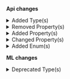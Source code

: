 **Api changes**

<details>
<summary>Added Type(s)</summary>

- added type `CartFreezeCartAction` (file:/home/runner/work/commercetools-api-reference/commercetools-api-reference/commercetools-api-reference/api-specs/api/types/types.raml:178:0)
- added type `CartUnfreezeCartAction` (file:/home/runner/work/commercetools-api-reference/commercetools-api-reference/commercetools-api-reference/api-specs/api/types/types.raml:229:0)
- added type `DuplicatePriceKeyError` (file:/home/runner/work/commercetools-api-reference/commercetools-api-reference/commercetools-api-reference/api-specs/api/types/types.raml:424:0)
- added type `ProductPriceAddedMessage` (file:/home/runner/work/commercetools-api-reference/commercetools-api-reference/commercetools-api-reference/api-specs/api/types/types.raml:750:0)
- added type `ProductPriceChangedMessage` (file:/home/runner/work/commercetools-api-reference/commercetools-api-reference/commercetools-api-reference/api-specs/api/types/types.raml:751:0)
- added type `ProductPriceKeySetMessage` (file:/home/runner/work/commercetools-api-reference/commercetools-api-reference/commercetools-api-reference/api-specs/api/types/types.raml:755:0)
- added type `ProductPriceModeSetMessage` (file:/home/runner/work/commercetools-api-reference/commercetools-api-reference/commercetools-api-reference/api-specs/api/types/types.raml:756:0)
- added type `ProductPriceRemovedMessage` (file:/home/runner/work/commercetools-api-reference/commercetools-api-reference/commercetools-api-reference/api-specs/api/types/types.raml:757:0)
- added type `ProductPriceSetMessage` (file:/home/runner/work/commercetools-api-reference/commercetools-api-reference/commercetools-api-reference/api-specs/api/types/types.raml:758:0)
- added type `StandalonePriceKeySetMessage` (file:/home/runner/work/commercetools-api-reference/commercetools-api-reference/commercetools-api-reference/api-specs/api/types/types.raml:796:0)
- added type `ProductPriceAddedMessagePayload` (file:/home/runner/work/commercetools-api-reference/commercetools-api-reference/commercetools-api-reference/api-specs/api/types/types.raml:911:0)
- added type `ProductPriceChangedMessagePayload` (file:/home/runner/work/commercetools-api-reference/commercetools-api-reference/commercetools-api-reference/api-specs/api/types/types.raml:912:0)
- added type `ProductPriceKeySetMessagePayload` (file:/home/runner/work/commercetools-api-reference/commercetools-api-reference/commercetools-api-reference/api-specs/api/types/types.raml:916:0)
- added type `ProductPriceModeSetMessagePayload` (file:/home/runner/work/commercetools-api-reference/commercetools-api-reference/commercetools-api-reference/api-specs/api/types/types.raml:917:0)
- added type `ProductPriceRemovedMessagePayload` (file:/home/runner/work/commercetools-api-reference/commercetools-api-reference/commercetools-api-reference/api-specs/api/types/types.raml:918:0)
- added type `ProductPriceSetMessagePayload` (file:/home/runner/work/commercetools-api-reference/commercetools-api-reference/commercetools-api-reference/api-specs/api/types/types.raml:919:0)
- added type `StandalonePriceKeySetMessagePayload` (file:/home/runner/work/commercetools-api-reference/commercetools-api-reference/commercetools-api-reference/api-specs/api/types/types.raml:960:0)
- added type `ProductSetPriceKeyAction` (file:/home/runner/work/commercetools-api-reference/commercetools-api-reference/commercetools-api-reference/api-specs/api/types/types.raml:1421:0)
- added type `StandalonePriceSetKeyAction` (file:/home/runner/work/commercetools-api-reference/commercetools-api-reference/commercetools-api-reference/api-specs/api/types/types.raml:1611:0)
</details>


<details>
<summary>Removed Property(s)</summary>

- :warning: removed property `conflictingPrices` from type `DuplicatePriceScopeError` (file:/home/runner/work/commercetools-api-reference/commercetools-api-reference/commercetools-api-reference-previous/api-specs/api/types/error/DuplicatePriceScopeError.raml:16:2)
</details>


<details>
<summary>Added Property(s)</summary>

- added property `conflictingPrice` to type `DuplicatePriceScopeError` (file:/home/runner/work/commercetools-api-reference/commercetools-api-reference/commercetools-api-reference/api-specs/api/types/error/DuplicatePriceScopeError.raml:16:2)
- added property `createdAt` to type `AssignedProductSelection` (file:/home/runner/work/commercetools-api-reference/commercetools-api-reference/commercetools-api-reference/api-specs/api/types/product-selection/AssignedProductSelection.raml:12:2)
</details>


<details>
<summary>Changed Property(s)</summary>

- :warning: changed property `assets` of type `ProductAddVariantAction` from type `Asset[]` to `AssetDraft[]` (file:/home/runner/work/commercetools-api-reference/commercetools-api-reference/commercetools-api-reference/api-specs/api/types/product/updates/ProductAddVariantAction.raml:33:2)
</details>


<details>
<summary>Added Enum(s)</summary>

- added enum `Frozen` to type `CartState` (file:/home/runner/work/commercetools-api-reference/commercetools-api-reference/commercetools-api-reference/api-specs/api/types/cart/CartState.raml:9:4)
</details>

**ML changes**

<details>
<summary>Deprecated Type(s)</summary>

- type `AttributeCount` is deprecated (file:/home/runner/work/commercetools-api-reference/commercetools-api-reference/commercetools-api-reference/api-specs/ml/types/missing-data.raml:9:2)
- type `AttributeCoverage` is deprecated (file:/home/runner/work/commercetools-api-reference/commercetools-api-reference/commercetools-api-reference/api-specs/ml/types/missing-data.raml:26:2)
- type `MissingAttributesDetails` is deprecated (file:/home/runner/work/commercetools-api-reference/commercetools-api-reference/commercetools-api-reference/api-specs/ml/types/missing-data.raml:44:2)
- type `MissingAttributes` is deprecated (file:/home/runner/work/commercetools-api-reference/commercetools-api-reference/commercetools-api-reference/api-specs/ml/types/missing-data.raml:61:2)
- type `MissingAttributesMeta` is deprecated (file:/home/runner/work/commercetools-api-reference/commercetools-api-reference/commercetools-api-reference/api-specs/ml/types/missing-data.raml:88:2)
- type `MissingAttributesSearchRequest` is deprecated (file:/home/runner/work/commercetools-api-reference/commercetools-api-reference/commercetools-api-reference/api-specs/ml/types/missing-data.raml:100:2)
- type `MissingAttributesPagedQueryResult` is deprecated (file:/home/runner/work/commercetools-api-reference/commercetools-api-reference/commercetools-api-reference/api-specs/ml/types/missing-data.raml:165:2)
- type `MissingDataTaskStatus` is deprecated (file:/home/runner/work/commercetools-api-reference/commercetools-api-reference/commercetools-api-reference/api-specs/ml/types/missing-data.raml:185:2)
- type `MissingImages` is deprecated (file:/home/runner/work/commercetools-api-reference/commercetools-api-reference/commercetools-api-reference/api-specs/ml/types/missing-data.raml:203:2)
- type `MissingImagesCount` is deprecated (file:/home/runner/work/commercetools-api-reference/commercetools-api-reference/commercetools-api-reference/api-specs/ml/types/missing-data.raml:217:2)
- type `MissingImagesProductLevel` is deprecated (file:/home/runner/work/commercetools-api-reference/commercetools-api-reference/commercetools-api-reference/api-specs/ml/types/missing-data.raml:229:2)
- type `MissingImagesVariantLevel` is deprecated (file:/home/runner/work/commercetools-api-reference/commercetools-api-reference/commercetools-api-reference/api-specs/ml/types/missing-data.raml:243:2)
- type `MissingImagesMeta` is deprecated (file:/home/runner/work/commercetools-api-reference/commercetools-api-reference/commercetools-api-reference/api-specs/ml/types/missing-data.raml:257:2)
- type `MissingImagesSearchRequest` is deprecated (file:/home/runner/work/commercetools-api-reference/commercetools-api-reference/commercetools-api-reference/api-specs/ml/types/missing-data.raml:270:2)
- type `MissingImagesPagedQueryResult` is deprecated (file:/home/runner/work/commercetools-api-reference/commercetools-api-reference/commercetools-api-reference/api-specs/ml/types/missing-data.raml:322:2)
- type `MissingImagesTaskStatus` is deprecated (file:/home/runner/work/commercetools-api-reference/commercetools-api-reference/commercetools-api-reference/api-specs/ml/types/missing-data.raml:341:2)
- type `MissingPrices` is deprecated (file:/home/runner/work/commercetools-api-reference/commercetools-api-reference/commercetools-api-reference/api-specs/ml/types/missing-data.raml:360:2)
- type `MissingPricesProductCount` is deprecated (file:/home/runner/work/commercetools-api-reference/commercetools-api-reference/commercetools-api-reference/api-specs/ml/types/missing-data.raml:369:2)
- type `MissingPricesProductLevel` is deprecated (file:/home/runner/work/commercetools-api-reference/commercetools-api-reference/commercetools-api-reference/api-specs/ml/types/missing-data.raml:379:2)
- type `MissingPricesVariantLevel` is deprecated (file:/home/runner/work/commercetools-api-reference/commercetools-api-reference/commercetools-api-reference/api-specs/ml/types/missing-data.raml:393:2)
- type `MissingPricesMeta` is deprecated (file:/home/runner/work/commercetools-api-reference/commercetools-api-reference/commercetools-api-reference/api-specs/ml/types/missing-data.raml:406:2)
- type `MissingPricesSearchRequest` is deprecated (file:/home/runner/work/commercetools-api-reference/commercetools-api-reference/commercetools-api-reference/api-specs/ml/types/missing-data.raml:413:2)
- type `MissingPricesPagedQueryResult` is deprecated (file:/home/runner/work/commercetools-api-reference/commercetools-api-reference/commercetools-api-reference/api-specs/ml/types/missing-data.raml:476:2)
- type `MissingPricesTaskStatus` is deprecated (file:/home/runner/work/commercetools-api-reference/commercetools-api-reference/commercetools-api-reference/api-specs/ml/types/missing-data.raml:495:2)
</details>

